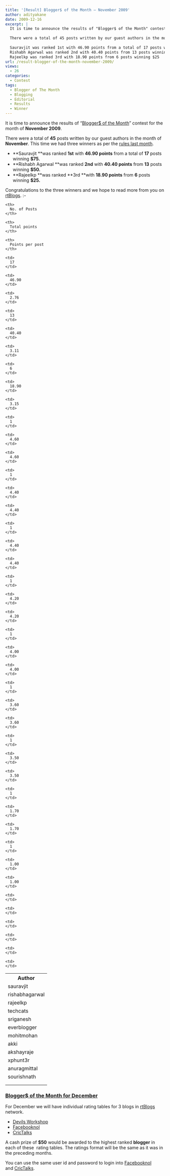 ```yaml
---
title: '[Result] Blogger$ of the Month – November 2009'
author: adityakane
date: 2009-12-16
excerpt: |
  It is time to announce the results of "Blogger$ of the Month" contest for the month of November 2009.
  
  There were a total of 45 posts written by our guest authors in the month of November. This time we had three winners as per the rules last month.
  
  Sauravjit was ranked 1st with 46.90 points from a total of 17 posts winning $75.
  Rishabh Agarwal was ranked 2nd with 40.40 points from 13 posts winning $50.
  Rajeelkp was ranked 3rd with 18.90 points from 6 posts winning $25
url: /result-blogger-of-the-month-november-2009/
views:
  - 26
categories:
  - Contest
tags:
  - Blogger of The Month
  - Blogging
  - Editorial
  - Results
  - Winner
---
```

It is time to announce the results of &#8220;<a href="http://rtblogs.com/blogger-of-the-month/" onclick="_gaq.push(['_trackEvent', 'outbound-article', 'http://rtblogs.com/blogger-of-the-month/', 'Blogger$ of the Month']);" >Blogger$ of the Month</a>&#8221; contest for the month of **November 2009**.

There were a total of **45** posts written by our guest authors in the month of **November**. This time we had three winners as per the [rules last month][1].

  * **Sauravjit **was ranked **1st** with **46.90 points** from a total of **17** posts winning **$75.**
  * **Rishabh Agarwal **was ranked **2nd** with **40.40 points** from **13** posts winning **$50.**
  * **Rajeelkp **was ranked **3rd **with **18.90 points** from **6** posts winning **$25.**

Congratulations to the three winners and we hope to read more from you on <a href="http://rtblogs.com" onclick="_gaq.push(['_trackEvent', 'outbound-article', 'http://rtblogs.com', 'rtBlogs']);" >rtBlogs</a>. <img src="http://devilsworkshop.org/wp-includes/images/smilies/simple-smile.png" alt=":-)" class="wp-smiley" style="height: 1em; max-height: 1em;" />

<table border="0">
  <tr style="text-align: center">
    <th>
      Author
    </th>
    
    <th>
      No. of Posts
    </th>
    
    <th>
      Total points
    </th>
    
    <th>
      Points per post
    </th>
  </tr>
  
  <tr>
    <td>
      sauravjit
    </td>
    
    <td>
      17
    </td>
    
    <td>
      46.90
    </td>
    
    <td>
      2.76
    </td>
  </tr>
  
  <tr>
    <td>
      rishabhagarwal
    </td>
    
    <td>
      13
    </td>
    
    <td>
      40.40
    </td>
    
    <td>
      3.11
    </td>
  </tr>
  
  <tr>
    <td>
      rajeelkp
    </td>
    
    <td>
      6
    </td>
    
    <td>
      18.90
    </td>
    
    <td>
      3.15
    </td>
  </tr>
  
  <tr>
    <td>
      techcats
    </td>
    
    <td>
      1
    </td>
    
    <td>
      4.60
    </td>
    
    <td>
      4.60
    </td>
  </tr>
  
  <tr>
    <td>
      sriganesh
    </td>
    
    <td>
      1
    </td>
    
    <td>
      4.40
    </td>
    
    <td>
      4.40
    </td>
  </tr>
  
  <tr>
    <td>
      everblogger
    </td>
    
    <td>
      1
    </td>
    
    <td>
      4.40
    </td>
    
    <td>
      4.40
    </td>
  </tr>
  
  <tr>
    <td>
      mohitmohan
    </td>
    
    <td>
      1
    </td>
    
    <td>
      4.20
    </td>
    
    <td>
      4.20
    </td>
  </tr>
  
  <tr>
    <td>
      akki
    </td>
    
    <td>
      1
    </td>
    
    <td>
      4.00
    </td>
    
    <td>
      4.00
    </td>
  </tr>
  
  <tr>
    <td>
      akshayraje
    </td>
    
    <td>
      1
    </td>
    
    <td>
      3.60
    </td>
    
    <td>
      3.60
    </td>
  </tr>
  
  <tr>
    <td>
      xphunt3r
    </td>
    
    <td>
      1
    </td>
    
    <td>
      3.50
    </td>
    
    <td>
      3.50
    </td>
  </tr>
  
  <tr>
    <td>
      anuragmittal
    </td>
    
    <td>
      1
    </td>
    
    <td>
      1.70
    </td>
    
    <td>
      1.70
    </td>
  </tr>
  
  <tr>
    <td>
      sourishnath
    </td>
    
    <td>
      1
    </td>
    
    <td>
      1.00
    </td>
    
    <td>
      1.00
    </td>
  </tr>
  
  <tr>
    <td>
    </td>
    
    <td>
    </td>
    
    <td>
    </td>
    
    <td>
    </td>
  </tr>
  
  <tr>
    <td>
    </td>
    
    <td>
    </td>
    
    <td>
    </td>
    
    <td>
    </td>
  </tr>
</table>

### [Blogger$ of the Month for December][2]

For December we will have individual rating tables for 3 blogs in <a href="http://rtblogs.com" onclick="_gaq.push(['_trackEvent', 'outbound-article', 'http://rtblogs.com', 'rtBlogs']);" >rtBlogs</a> network.

  * [Devils Workshop][3]
  * <a href="http://www.facebooknol.com/" onclick="_gaq.push(['_trackEvent', 'outbound-article', 'http://www.facebooknol.com/', 'Facebooknol']);" >Facebooknol</a>
  * <a href="http://www.crictalks.com" onclick="_gaq.push(['_trackEvent', 'outbound-article', 'http://www.crictalks.com', 'CricTalks']);" >CricTalks</a>

A cash prize of **$50** would be awarded to the highest ranked **blogger** in each of these  rating tables. The ratings format will be the same as it was in the preceding months.

You can use the same user id and password to login into <a href="http://www.facebooknol.com/wp-login.php" onclick="_gaq.push(['_trackEvent', 'outbound-article', 'http://www.facebooknol.com/wp-login.php', 'Facebooknol']);" >Facebooknol</a> and <a href="http://www.crictalks.com/wp-login.php" onclick="_gaq.push(['_trackEvent', 'outbound-article', 'http://www.crictalks.com/wp-login.php', 'CricTalks']);" >CricTalks</a>.

 [1]: http://devilsworkshop.org/now-win-150-for-blogger-of-the-month-award/
 [2]: http://devilsworkshop.org/blogger-of-the-month-changes-again/
 [3]: http://devilsworkshop.org/
